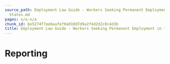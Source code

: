 ```yaml
---
source_path: Employment Law Guide - Workers Seeking Permanent Employment in the United
  States.md
pages: n/a-n/a
chunk_id: be5274f7ee6aafef0a010d7d9a2f4d2d2c0c4d3b
title: Employment Law Guide - Workers Seeking Permanent Employment in the United States
---
```

# Reporting
